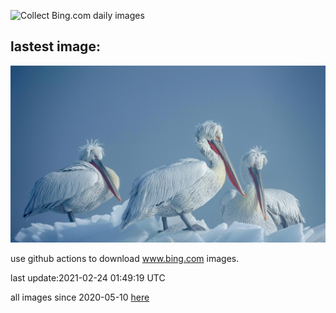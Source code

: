 ![Collect Bing.com daily images](https://github.com/counter2015/bing-daily-images/workflows/Collect%20Bing.com%20daily%20images/badge.svg)
## lastest image:
![](images/DalmatianPelicans.jpg)

use github actions to download www.bing.com images.

last update:2021-02-24 01:49:19 UTC

all images since 2020-05-10 [here](https://github.com/counter2015/bing-daily-images/tree/master/images) 
